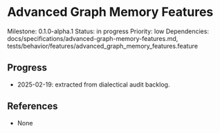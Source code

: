 # Advanced Graph Memory Features
Milestone: 0.1.0-alpha.1
Status: in progress
Priority: low
Dependencies: docs/specifications/advanced-graph-memory-features.md, tests/behavior/features/advanced_graph_memory_features.feature

## Progress
- 2025-02-19: extracted from dialectical audit backlog.

## References
- None

